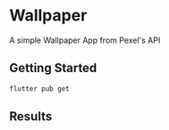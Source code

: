# Wallpaper

A simple Wallpaper App from Pexel's API

## Getting Started

```bash
flutter pub get
```

## Results

